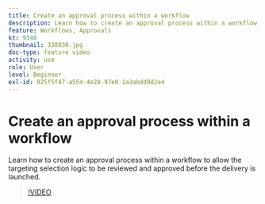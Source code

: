 ```yaml
---
title: Create an approval process within a workflow
description: Learn how to create an approval process within a workflow to allow the targeting selection logic to be reviewed and approved before the delivery is launched.
feature: Workflows, Approvals
kt: 9340
thumbnail: 338830.jpg
doc-type: feature video
activity: use
role: User
level: Beginner
exl-id: 025f5f47-a554-4e28-97e0-1a3abdd9d2e4
---
```

# Create an approval process within a workflow

Learn how to create an approval process within a workflow to allow the targeting selection logic to be reviewed and approved before the delivery is launched.

>[!VIDEO](https://video.tv.adobe.com/v/338830?quality=12&learn=on)
